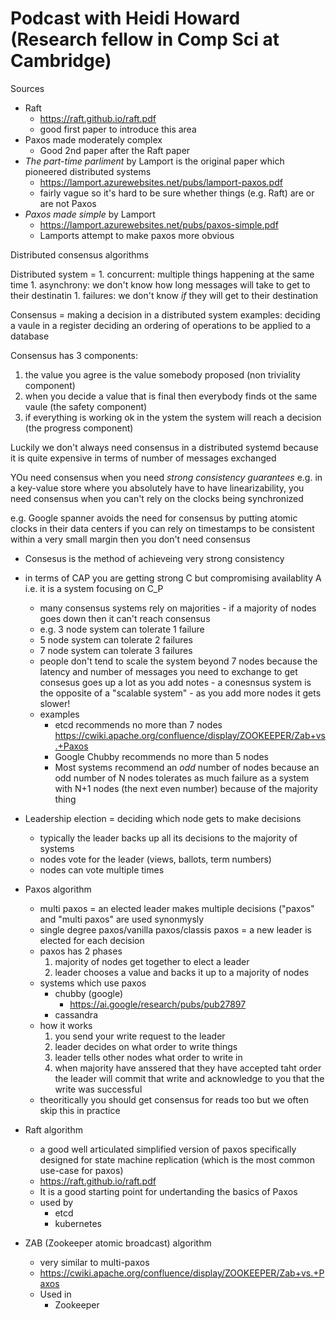 # Podcast with Heidi Howard (Research fellow in Comp Sci at Cambridge)

Sources

- Raft
    - https://raft.github.io/raft.pdf
    - good first paper to introduce this area
- Paxos made moderately complex
    - Good 2nd paper after the Raft paper
- _The part-time parliment_ by Lamport is the original paper which pioneered
  distributed systems
    - https://lamport.azurewebsites.net/pubs/lamport-paxos.pdf
    - fairly vague so it's hard to be sure whether things (e.g. Raft) are or are
      not Paxos
- _Paxos made simple_ by Lamport
    - https://lamport.azurewebsites.net/pubs/paxos-simple.pdf
    - Lamports attempt to make paxos more obvious

Distributed consensus algorithms

Distributed system = 1. concurrent: multiple things happening at the same
time 1. asynchrony: we don't know how long messages will take to get to their
destinatin 1. failures: we don't know _if_ they will get to their destination

Consensus = making a decision in a distributed system examples: deciding a vaule
in a register deciding an ordering of operations to be applied to a database

Consensus has 3 components:

1. the value you agree is the value somebody proposed (non triviality component)
1. when you decide a value that is final then everybody finds ot the same vaule
   (the safety component)
1. if everything is working ok in the ystem the system will reach a decision
   (the progress component)

Luckily we don't always need consensus in a distributed systemd because it is
quite expensive in terms of number of messages exchanged

YOu need consensus when you need _strong consistency guarantees_ e.g. in a
key-value store where you absolutely have to have linearizability, you need
consensus when you can't rely on the clocks being synchronized

e.g. Google spanner avoids the need for consensus by putting atomic clocks in
their data centers if you can rely on timestamps to be consistent within a very
small margin then you don't need consensus

- Consesus is the method of achieveing very strong consistency
- in terms of CAP you are getting strong C but compromising availablity A i.e.
  it is a system focusing on C_P
    - many consensus systems rely on majorities - if a majority of nodes goes
      down then it can't reach consensus
    - e.g. 3 node system can tolerate 1 failure
    - 5 node system can tolerate 2 failures
    - 7 node system can tolerate 3 failures
    - people don't tend to scale the system beyond 7 nodes because the latency
      and number of messages you need to exchange to get consesus goes up a lot
      as you add notes - a conesnsus system is the opposite of a "scalable
      system" - as you add more nodes it gets slower!
    - examples
        - etcd recommends no more than 7 nodes
          https://cwiki.apache.org/confluence/display/ZOOKEEPER/Zab+vs.+Paxos
        - Google Chubby recommends no more than 5 nodes
        - Most systems recommend an _odd_ number of nodes because an odd number
          of N nodes tolerates as much failure as a system with N+1 nodes (the
          next even number) because of the majority thing
- Leadership election = deciding which node gets to make decisions
    - typically the leader backs up all its decisions to the majority of systems
    - nodes vote for the leader (views, ballots, term numbers)
    - nodes can vote multiple times

- Paxos algorithm
    - multi paxos = an elected leader makes multiple decisions ("paxos" and
      "multi paxos" are used synonmysly
    - single degree paxos/vanilla paxos/classis paxos = a new leader is elected
      for each decision
    - paxos has 2 phases
        1. majority of nodes get together to elect a leader
        2. leader chooses a value and backs it up to a majority of nodes
    - systems which use paxos
        - chubby (google)
            - https://ai.google/research/pubs/pub27897
        - cassandra
    - how it works
        1. you send your write request to the leader
        1. leader decides on what order to write things
        1. leader tells other nodes what order to write in
        1. when majority have anssered that they have accepted taht order the
           leader will commit that write and acknowledge to you that the write
           was successful
    - theoritically you should get consensus for reads too but we often skip
      this in practice
- Raft algorithm
    - a good well articulated simplified version of paxos specifically designed
      for state machine replication (which is the most common use-case for
      paxos)
    - https://raft.github.io/raft.pdf
    - It is a good starting point for undertanding the basics of Paxos
    - used by
        - etcd
        - kubernetes
- ZAB (Zookeeper atomic broadcast) algorithm
    - very similar to multi-paxos
    - https://cwiki.apache.org/confluence/display/ZOOKEEPER/Zab+vs.+Paxos
    - Used in
        - Zookeeper

